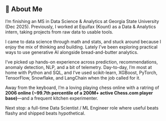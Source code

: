 ## 👋 About Me

I’m finishing an MS in Data Science & Analytics at Georgia State University (Dec 2025). Previously, I worked at Equifax (Kount) as a Data & Analytics intern, taking projects from raw data to usable tools.

I came to data science through math and stats, and stuck around because I enjoy the mix of thinking and building. Lately I’ve been exploring practical ways to use generative AI alongside bread-and-butter analytics.

I’ve picked up hands-on experience across prediction, recommendations, anomaly detection, NLP, and a bit of telemetry. Day-to-day, I’m most at home with Python and SQL, and I’ve used scikit-learn, XGBoost, PyTorch, TensorFlow, Snowflake, and LangChain when the job called for it.

Away from the keyboard, I’m a loving playing chess online with a ratring of **2006 online (~99.7th percentile of a 200M+ active Chess.com player base)**—and a frequent kitchen experimenter.

Next stop: a full-time Data Scientist / ML Engineer role where useful beats flashy and shipped beats hypothetical.
